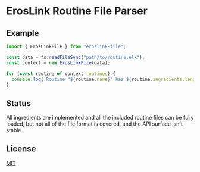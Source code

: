 # ErosLink Routine File Parser

## Example

```typescript
import { ErosLinkFile } from "eroslink-file";

const data = fs.readFileSync("path/to/routine.elk");
const context = new ErosLinkFile(data);

for (const routine of context.routines) {
  console.log(`Routine "${routine.name}" has ${routine.ingredients.length} ingredients`);
}
```

## Status

All ingredients are implemented and all the included routine files can be fully loaded, but not all of the file format is covered, and the API surface isn't stable.

## License

[MIT](https://choosealicense.com/licenses/mit/)

